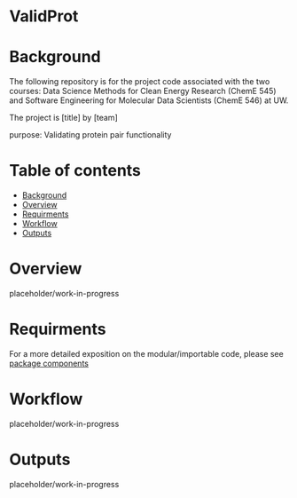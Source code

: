 # ValidProt

# Background

The following repository is for the project code associated with the two courses: Data Science Methods for Clean Energy Research (ChemE 545) and Software Engineering for Molecular Data Scientists (ChemE 546) at UW.

The project is [title] by [team]

purpose: Validating protein pair functionality

# Table of contents

- [Background](#background)
- [Overview](#overview)
- [Requirments](#requirments)
- [Workflow](#workflow)
- [Outputs](#outputs)

# Overview

placeholder/work-in-progress

# Requirments

For a more detailed exposition on the modular/importable code, please see [package components](/docs/package_components.md)

# Workflow

placeholder/work-in-progress

# Outputs

placeholder/work-in-progress
